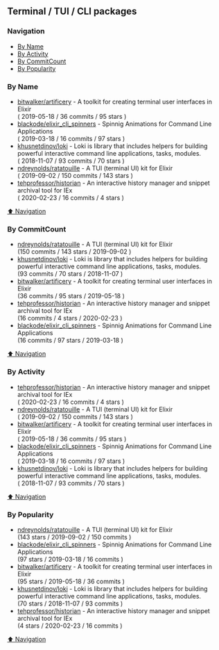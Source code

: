 ## Terminal / TUI / CLI packages

### Navigation

- [By Name](#by-name)
- [By Activity](#by-activity)
- [By CommitCount](#by-commitcount)
- [By Popularity](#by-popularity)

### By Name
<!-- PROJECTS_LIST -->
- [bitwalker/artificery](https://github.com/bitwalker/artificery) - A toolkit for creating terminal user interfaces in Elixir <br/> ( 2019-05-18 / 36 commits / 95 stars )
- [blackode/elixir_cli_spinners](https://github.com/blackode/elixir_cli_spinners) - Spinnig Animations for Command Line Applications <br/> ( 2019-03-18 / 16 commits / 97 stars )
- [khusnetdinov/loki](https://github.com/khusnetdinov/loki) - Loki is library that includes helpers for building powerful interactive command line applications, tasks, modules. <br/> ( 2018-11-07 / 93 commits / 70 stars )
- [ndreynolds/ratatouille](https://github.com/ndreynolds/ratatouille) - A TUI (terminal UI) kit for Elixir <br/> ( 2019-09-02 / 150 commits / 143 stars )
- [tehprofessor/historian](https://github.com/tehprofessor/historian) - An interactive history manager and snippet archival tool for IEx <br/> ( 2020-02-23 / 16 commits / 4 stars )
<!-- /PROJECTS_LIST -->

[⬆ Navigation](#navigation)

### By CommitCount
<!-- COMMITCOUNT_LIST -->
- [ndreynolds/ratatouille](https://github.com/ndreynolds/ratatouille) - A TUI (terminal UI) kit for Elixir <br/> (150 commits / 143 stars / 2019-09-02 )
- [khusnetdinov/loki](https://github.com/khusnetdinov/loki) - Loki is library that includes helpers for building powerful interactive command line applications, tasks, modules. <br/> (93 commits / 70 stars / 2018-11-07 )
- [bitwalker/artificery](https://github.com/bitwalker/artificery) - A toolkit for creating terminal user interfaces in Elixir <br/> (36 commits / 95 stars / 2019-05-18 )
- [tehprofessor/historian](https://github.com/tehprofessor/historian) - An interactive history manager and snippet archival tool for IEx <br/> (16 commits / 4 stars / 2020-02-23 )
- [blackode/elixir_cli_spinners](https://github.com/blackode/elixir_cli_spinners) - Spinnig Animations for Command Line Applications <br/> (16 commits / 97 stars / 2019-03-18 )
<!-- /COMMITCOUNT_LIST -->
[⬆ Navigation](#navigation)

### By Activity
<!-- ACTIVITY_LIST -->
- [tehprofessor/historian](https://github.com/tehprofessor/historian) - An interactive history manager and snippet archival tool for IEx <br/> ( 2020-02-23 / 16 commits / 4 stars )
- [ndreynolds/ratatouille](https://github.com/ndreynolds/ratatouille) - A TUI (terminal UI) kit for Elixir <br/> ( 2019-09-02 / 150 commits / 143 stars )
- [bitwalker/artificery](https://github.com/bitwalker/artificery) - A toolkit for creating terminal user interfaces in Elixir <br/> ( 2019-05-18 / 36 commits / 95 stars )
- [blackode/elixir_cli_spinners](https://github.com/blackode/elixir_cli_spinners) - Spinnig Animations for Command Line Applications <br/> ( 2019-03-18 / 16 commits / 97 stars )
- [khusnetdinov/loki](https://github.com/khusnetdinov/loki) - Loki is library that includes helpers for building powerful interactive command line applications, tasks, modules. <br/> ( 2018-11-07 / 93 commits / 70 stars )
<!-- /ACTIVITY_LIST -->

[⬆ Navigation](#navigation)

### By Popularity
<!-- POPULARITY_LIST -->
- [ndreynolds/ratatouille](https://github.com/ndreynolds/ratatouille) - A TUI (terminal UI) kit for Elixir <br/> (143 stars / 2019-09-02 / 150 commits )
- [blackode/elixir_cli_spinners](https://github.com/blackode/elixir_cli_spinners) - Spinnig Animations for Command Line Applications <br/> (97 stars / 2019-03-18 / 16 commits )
- [bitwalker/artificery](https://github.com/bitwalker/artificery) - A toolkit for creating terminal user interfaces in Elixir <br/> (95 stars / 2019-05-18 / 36 commits )
- [khusnetdinov/loki](https://github.com/khusnetdinov/loki) - Loki is library that includes helpers for building powerful interactive command line applications, tasks, modules. <br/> (70 stars / 2018-11-07 / 93 commits )
- [tehprofessor/historian](https://github.com/tehprofessor/historian) - An interactive history manager and snippet archival tool for IEx <br/> (4 stars / 2020-02-23 / 16 commits )
<!-- /POPULARITY_LIST -->

[⬆ Navigation](#navigation)
